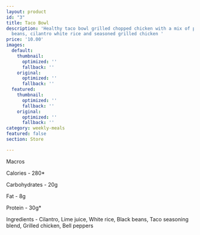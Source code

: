```yaml
---
layout: product
id: "3"
title: Taco Bowl
description: 'Healthy taco bowl grilled chopped chicken with a mix of peppers, black
  beans, cilantro white rice and seasoned grilled chicken '
price: '10.00'
images:
  default:
    thumbnail:
      optimized: ''
      fallback: ''
    original:
      optimized: ''
      fallback: ''
  featured:
    thumbnail:
      optimized: ''
      fallback: ''
    original:
      optimized: ''
      fallback: ''
category: weekly-meals
featured: false
section: Store

---
```

Macros 

Calories - 280*

Carbohydrates - 20g

Fat - 8g

Protein - 30g*

Ingredients - Cilantro, Lime juice, White rice, Black beans, Taco seasoning blend, Grilled chicken, Bell peppers